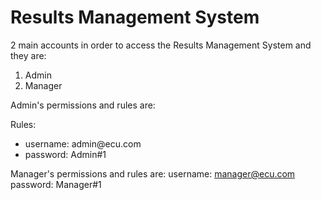 # Results Management System

2 main accounts in order to access the Results Management System and they are:
1. Admin
2. Manager

Admin's permissions and rules are:

Rules:
<ul>
  <li>username: admin@ecu.com
  <li>password: Admin#1
</ul>



Manager's permissions and rules are:
username: manager@ecu.com
password: Manager#1

